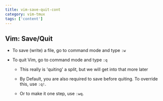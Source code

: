 ```yaml
---
title: vim-save-quit-cont
category: vim-tmux
tags: ['content']
---
```


Vim:  Save/Quit
---------------
* To save (write) a file, go to command mode and type `:w`

* To quit Vim, go to command mode and type `:q`

  * This really is 'quiting' a split, but we will get into that more later

  * By Default, you are also required to save before quiting.  To override this, use `:q!`.

  * Or to make it one step, use `:wq`.
